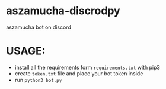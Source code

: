# aszamucha-discrodpy
aszamucha bot on discord

# USAGE:
- install all the requirements form `requirements.txt` with pip3
- create `token.txt` file and place your bot token inside
- run `python3 bot.py`
